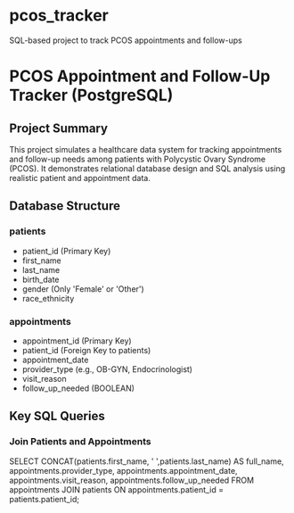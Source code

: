 # pcos_tracker
SQL-based project to track PCOS appointments and follow-ups

# PCOS Appointment and Follow-Up Tracker (PostgreSQL)

## Project Summary
This project simulates a healthcare data system for tracking appointments and follow-up needs among patients with Polycystic Ovary Syndrome (PCOS). It demonstrates relational database design and SQL analysis using realistic patient and appointment data.

## Database Structure

### patients
- patient_id (Primary Key)
- first_name
- last_name
- birth_date
- gender (Only 'Female' or 'Other')
- race_ethnicity

### appointments
- appointment_id (Primary Key)
- patient_id (Foreign Key to patients)
- appointment_date
- provider_type (e.g., OB-GYN, Endocrinologist)
- visit_reason
- follow_up_needed (BOOLEAN)

## Key SQL Queries

### Join Patients and Appointments

SELECT 
  CONCAT(patients.first_name, ' ',patients.last_name) AS full_name,
  appointments.provider_type,
  appointments.appointment_date,
  appointments.visit_reason,
  appointments.follow_up_needed
FROM appointments
JOIN patients ON appointments.patient_id = patients.patient_id;
